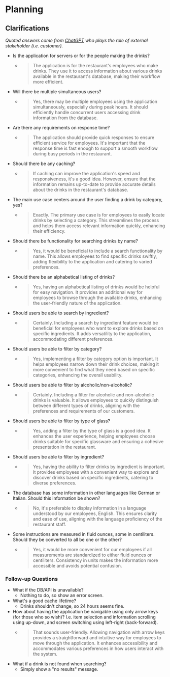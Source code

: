 # Planning

## Clarifications
*Quoted answers come from [ChatGPT](https://chat.openai.com/) who plays the role of external stakeholder (i.e. customer).*

- Is the application for servers or for the people making the drinks?
  - >The application is for the restaurant's employees who make drinks. They use it to access information about various drinks available in the restaurant's database, making their workflow more efficient.
- Will there be multiple simultaneous users?
  - >Yes, there may be multiple employees using the application simultaneously, especially during peak hours. It should efficiently handle concurrent users accessing drink information from the database.
- Are there any requirements on response time?
  - >The application should provide quick responses to ensure efficient service for employees. It's important that the response time is fast enough to support a smooth workflow during busy periods in the restaurant.
- Should there be any caching?
  - >If caching can improve the application's speed and responsiveness, it's a good idea. However, ensure that the information remains up-to-date to provide accurate details about the drinks in the restaurant's database.
- The main use case centers around the user finding a drink by category, yes?
  - >Exactly. The primary use case is for employees to easily locate drinks by selecting a category. This streamlines the process and helps them access relevant information quickly, enhancing their efficiency.
- Should there be functionality for searching drinks by name?
  - >Yes, it would be beneficial to include a search functionality by name. This allows employees to find specific drinks swiftly, adding flexibility to the application and catering to varied preferences.
- Should there be an alphabetical listing of drinks?
  - >Yes, having an alphabetical listing of drinks would be helpful for easy navigation. It provides an additional way for employees to browse through the available drinks, enhancing the user-friendly nature of the application.
- Should users be able to search by ingredient?
  - >Certainly. Including a search by ingredient feature would be beneficial for employees who want to explore drinks based on specific ingredients. It adds versatility to the application, accommodating different preferences.
- Should users be able to filter by category?
  - >Yes, implementing a filter by category option is important. It helps employees narrow down their drink choices, making it more convenient to find what they need based on specific categories, enhancing the overall usability.
- Should users be able to filter by alcoholic/non-alcoholic?
  - >Certainly. Including a filter for alcoholic and non-alcoholic drinks is valuable. It allows employees to quickly distinguish between different types of drinks, aligning with the preferences and requirements of our customers.
- Should users be able to filter by type of glass?
  - >Yes, adding a filter by the type of glass is a good idea. It enhances the user experience, helping employees choose drinks suitable for specific glassware and ensuring a cohesive presentation in the restaurant.
- Should users be able to filter by ingredient?
  - >Yes, having the ability to filter drinks by ingredient is important. It provides employees with a convenient way to explore and discover drinks based on specific ingredients, catering to diverse preferences.
- The database has some information in other languages like German or Italian. Should this information be shown?
  - >No, it's preferable to display information in a language understood by our employees, English. This ensures clarity and ease of use, aligning with the language proficiency of the restaurant staff.
- Some instructions are measured in fluid ounces, some in centiliters. Should they be converted to all be one or the other?
  - >Yes, it would be more convenient for our employees if all measurements are standardized to either fluid ounces or centiliters. Consistency in units makes the information more accessible and avoids potential confusion.

### Follow-up Questions
- What if the DB/API is unavailable?
  - Nothing to do, so show an error screen.
- What's a good cache lifetime?
  - Drinks shouldn't change, so 24 hours seems fine.
- How about having the application be navigable using only arrow keys (for those who so wish)? I.e. item selection and information scrolling using up-down, and screen switching using left-right (back-forward).
  - >That sounds user-friendly. Allowing navigation with arrow keys provides a straightforward and intuitive way for employees to move through the application. It enhances accessibility and accommodates various preferences in how users interact with the system.
- What if a drink is not found when searching?
  - Simply show a "no results" message.
